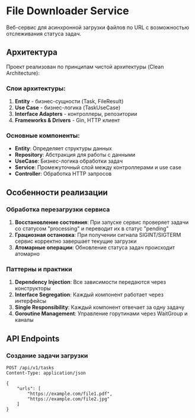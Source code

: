 # File Downloader Service

Веб-сервис для асинхронной загрузки файлов по URL с возможностью отслеживания статуса задач.

## Архитектура

Проект реализован по принципам чистой архитектуры (Clean Architecture):

### Слои архитектуры:

1. **Entity** - бизнес-сущности (Task, FileResult)
2. **Use Case** - бизнес-логика (TaskUseCase)
3. **Interface Adapters** - контроллеры, репозитории
4. **Frameworks & Drivers** - Gin, HTTP клиент

### Основные компоненты:

- **Entity**: Определяет структуры данных
- **Repository**: Абстракция для работы с данными
- **UseCase**: Бизнес-логика обработки задач
- **Service**: Промежуточный слой между контроллерами и use case
- **Controller**: Обработка HTTP запросов

## Особенности реализации

### Обработка перезагрузки сервиса

1. **Восстановление состояния**: При запуске сервис проверяет задачи со статусом "processing" и переводит их в статус "pending"
2. **Грациозная остановка**: При получении сигнала SIGINT/SIGTERM сервис корректно завершает текущие загрузки
3. **Атомарные операции**: Обновление статуса задач происходит атомарно

### Паттерны и практики

1. **Dependency Injection**: Все зависимости передаются через конструкторы
2. **Interface Segregation**: Каждый компонент работает через интерфейсы
3. **Single Responsibility**: Каждый компонент отвечает за одну задачу
4. **Goroutine Management**: Управление горутинами через WaitGroup и каналы

## API Endpoints

### Создание задачи загрузки

```http
POST /api/v1/tasks
Content-Type: application/json

{
    "urls": [
        "https://example.com/file1.pdf",
        "https://example.com/file2.jpg"
    ]
}